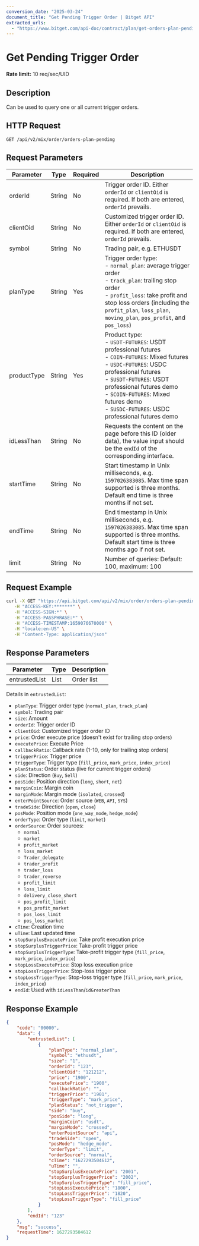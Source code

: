 ```yaml
---
conversion_date: "2025-03-24"
document_title: "Get Pending Trigger Order | Bitget API"
extracted_urls:
  - "https://www.bitget.com/api-doc/contract/plan/get-orders-plan-pending"
---
```


# Get Pending Trigger Order

**Rate limit:** 10 req/sec/UID

## Description

Can be used to query one or all current trigger orders.

## HTTP Request

```
GET /api/v2/mix/order/orders-plan-pending
```

## Request Parameters

| Parameter    | Type   | Required | Description |
|--------------|--------|----------|-------------|
| orderId      | String | No       | Trigger order ID. Either `orderId` or `clientOid` is required. If both are entered, `orderId` prevails. |
| clientOid    | String | No       | Customized trigger order ID. Either `orderId` or `clientOid` is required. If both are entered, `orderId` prevails. |
| symbol       | String | No       | Trading pair, e.g. ETHUSDT |
| planType     | String | Yes      | Trigger order type:<br>- `normal_plan`: average trigger order<br>- `track_plan`: trailing stop order<br>- `profit_loss`: take profit and stop loss orders (including the `profit_plan`, `loss_plan`, `moving_plan`, `pos_profit`, and `pos_loss`) |
| productType  | String | Yes      | Product type:<br>- `USDT-FUTURES`: USDT professional futures<br>- `COIN-FUTURES`: Mixed futures<br>- `USDC-FUTURES`: USDC professional futures<br>- `SUSDT-FUTURES`: USDT professional futures demo<br>- `SCOIN-FUTURES`: Mixed futures demo<br>- `SUSDC-FUTURES`: USDC professional futures demo |
| idLessThan   | String | No       | Requests the content on the page before this ID (older data), the value input should be the `endId` of the corresponding interface. |
| startTime    | String | No       | Start timestamp in Unix milliseconds, e.g. `1597026383085`. Max time span supported is three months. Default end time is three months if not set. |
| endTime      | String | No       | End timestamp in Unix milliseconds, e.g. `1597026383085`. Max time span supported is three months. Default start time is three months ago if not set. |
| limit        | String | No       | Number of queries: Default: 100, maximum: 100 |

## Request Example

```bash
curl -X GET "https://api.bitget.com/api/v2/mix/order/orders-plan-pending?orderId=123&clientOid=1234&planType=profit_loss&productType=USDT-FUTURES" \
   -H "ACCESS-KEY:*******" \
   -H "ACCESS-SIGN:*" \
   -H "ACCESS-PASSPHRASE:*" \
   -H "ACCESS-TIMESTAMP:1659076670000" \
   -H "locale:en-US" \
   -H "Content-Type: application/json"
```

## Response Parameters

| Parameter | Type | Description |
|-----------|------|-------------|
| entrustedList | List<String> | Order list |

Details in `entrustedList`:

- `planType`: Trigger order type (`normal_plan`, `track_plan`)
- `symbol`: Trading pair
- `size`: Amount
- `orderId`: Trigger order ID
- `clientOid`: Customized trigger order ID
- `price`: Order execute price (doesn't exist for trailing stop orders)
- `executePrice`: Execute Price
- `callbackRatio`: Callback rate (1-10, only for trailing stop orders)
- `triggerPrice`: Trigger price
- `triggerType`: Trigger type (`fill_price`, `mark_price`, `index_price`)
- `planStatus`: Order status (live for current trigger orders)
- `side`: Direction (`Buy`, `Sell`)
- `posSide`: Position direction (`long`, `short`, `net`)
- `marginCoin`: Margin coin
- `marginMode`: Margin mode (`isolated`, `crossed`)
- `enterPointSource`: Order source (`WEB`, `API`, `SYS`)
- `tradeSide`: Direction (`open`, `close`)
- `posMode`: Position mode (`one_way_mode`, `hedge_mode`)
- `orderType`: Order type (`limit`, `market`)
- `orderSource`: Order sources:
  - `normal`
  - `market`
  - `profit_market`
  - `loss_market`
  - `Trader_delegate`
  - `trader_profit`
  - `trader_loss`
  - `trader_reverse`
  - `profit_limit`
  - `loss_limit`
  - `delivery_close_short`
  - `pos_profit_limit`
  - `pos_profit_market`
  - `pos_loss_limit`
  - `pos_loss_market`
- `cTime`: Creation time
- `uTime`: Last updated time
- `stopSurplusExecutePrice`: Take profit execution price
- `stopSurplusTriggerPrice`: Take-profit trigger price
- `stopSurplusTriggerType`: Take-profit trigger type (`fill_price`, `mark_price`, `index_price`)
- `stopLossExecutePrice`: Stop loss execution price
- `stopLossTriggerPrice`: Stop-loss trigger price
- `stopLossTriggerType`: Stop-loss trigger type (`fill_price`, `mark_price`, `index_price`)
- `endId`: Used with `idLessThan`/`idGreaterThan`

## Response Example

```json
{
    "code": "00000",
    "data": {
        "entrustedList": [
            {
                "planType": "normal_plan",
                "symbol": "ethusdt",
                "size": "1",
                "orderId": "123",
                "clientOid": "121212",
                "price": "1900",
                "executePrice": "1900",
                "callbackRatio": "",
                "triggerPrice": "1901",
                "triggerType": "mark_price",
                "planStatus": "not_trigger",
                "side": "buy",
                "posSide": "long",
                "marginCoin": "usdt",
                "marginMode": "crossed",
                "enterPointSource": "api",
                "tradeSide": "open",
                "posMode": "hedge_mode",
                "orderType": "limit",
                "orderSource": "normal",
                "cTime": "1627293504612",
                "uTime": "",
                "stopSurplusExecutePrice": "2001",
                "stopSurplusTriggerPrice": "2002",
                "stopSurplusTriggerType": "fill_price",
                "stopLossExecutePrice": "1800",
                "stopLossTriggerPrice": "1820",
                "stopLossTriggerType": "fill_price"
            }
        ],
        "endId": "123"
    },
    "msg": "success",
    "requestTime": 1627293504612
}
```
